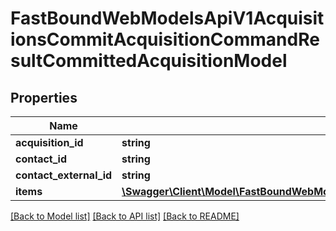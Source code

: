 # FastBoundWebModelsApiV1AcquisitionsCommitAcquisitionCommandResultCommittedAcquisitionModel

## Properties
Name | Type | Description | Notes
------------ | ------------- | ------------- | -------------
**acquisition_id** | **string** |  | [optional] 
**contact_id** | **string** |  | [optional] 
**contact_external_id** | **string** |  | [optional] 
**items** | [**\Swagger\Client\Model\FastBoundWebModelsApiV1AcquisitionsCommitAcquisitionCommandResultItemModel[]**](FastBoundWebModelsApiV1AcquisitionsCommitAcquisitionCommandResultItemModel.md) |  | [optional] 

[[Back to Model list]](../../README.md#documentation-for-models) [[Back to API list]](../../README.md#documentation-for-api-endpoints) [[Back to README]](../../README.md)

